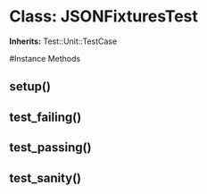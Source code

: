 # Class: JSONFixturesTest
**Inherits:** Test::Unit::TestCase
    




#Instance Methods
## setup() [](#method-i-setup)

## test_failing() [](#method-i-test_failing)

## test_passing() [](#method-i-test_passing)

## test_sanity() [](#method-i-test_sanity)

